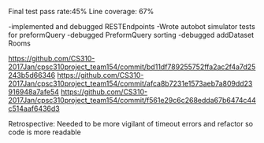 Final test pass rate:45%
Line coverage: 67%

-implemented and debugged RESTEndpoints
-Wrote autobot simulator tests for preformQuery
-debugged PreformQuery sorting 
-debugged addDataset Rooms

https://github.com/CS310-2017Jan/cpsc310project_team154/commit/bd11df789255752ffa2ac2f4a7d25243b5d66346
https://github.com/CS310-2017Jan/cpsc310project_team154/commit/afca8b7231e1573aeb7a809dd23916948a7afe54
https://github.com/CS310-2017Jan/cpsc310project_team154/commit/f561e29c6c268edda67b6474c44c514aaf6436d3

Retrospective:
Needed to be more vigilant of timeout errors and refactor so code is more readable
